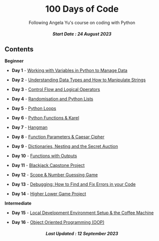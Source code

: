 <h1 align="center"> 
100 Days of Code
</h1>
<p align="center">
Following Angela Yu's course on coding with Python</p>
<h5 align="center">  
Start Date : 24 August 2023
</h5>


## Contents

<b>Beginner</b>

- <b>Day 1</b> - [Working with Variables in Python to Manage Data](https://github.com/phobbubs/100-Days-of-Code/tree/main/Day%201)

- <b>Day 2</b> - [Understanding Data Types and How to Manipulate Strings](https://github.com/phobbubs/100-Days-of-Code/tree/main/Day%202)

- <b>Day 3</b> - [Control Flow and Logical Operators](https://github.com/phobbubs/100-Days-of-Code/tree/main/Day%203)

- <b>Day 4</b> - [Randomisation and Python Lists](https://github.com/phobbubs/100-Days-of-Code/tree/main/Day%204)

- <b>Day 5</b> - [Python Loops](https://github.com/phobbubs/100-Days-of-Code/tree/main/Day%205)

- <b>Day 6</b> - [Python Functions & Karel](https://github.com/phobbubs/100-Days-of-Code/tree/main/Day%206)

- <b>Day 7</b> - [Hangman](https://github.com/phobbubs/100-Days-of-Code/tree/main/Day%207)

- <b>Day 8</b> - [Function Parameters & Caesar Cipher](https://github.com/phobbubs/100-Days-of-Code/tree/main/Day%208)

- <b>Day 9</b> - [Dictionaries, Nesting and the Secret Auction](https://github.com/phobbubs/100-Days-of-Code/tree/main/Day%209)

- <b>Day 10</b> - [Functions with Outputs](https://github.com/phobbubs/100-Days-of-Code/tree/main/Day%2010)

- <b>Day 11</b> - [Blackjack Capstone Project](https://github.com/phobbubs/100-Days-of-Code/tree/main/Day%2011)

- <b>Day 12</b> - [Scope & Number Guessing Game](https://github.com/phobbubs/100-Days-of-Code/tree/main/Day%2012)
  
- <b>Day 13</b> - [Debugging: How to Find and Fix Errors in your Code](https://github.com/phobbubs/100-Days-of-Code/tree/main/Day%2013)

- <b>Day 14</b> - [Higher Lower Game Project](https://github.com/phobbubs/100-Days-of-Code/tree/main/Day%2014)

<b>Intermediate</b>

- <b>Day 15</b> - [Local Development Environment Setup & the Coffee Machine](https://github.com/phobbubs/100-Days-of-Code/tree/main/Day%2015)

- <b>Day 16</b> - [Object Oriented Programming (OOP)](https://github.com/phobbubs/100-Days-of-Code/tree/main/Day%2016)

<h5 align="center">
Last Updated : 12 September 2023
</h5>
